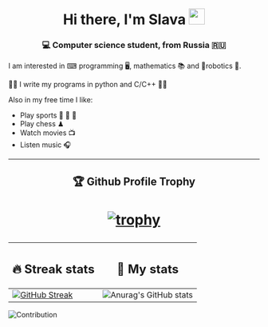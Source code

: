 <h1 align="center">Hi there, I'm Slava
<img src="https://github.com/blackcater/blackcater/raw/main/images/Hi.gif" height="32"/></h1>
<h3 align="center">💻 Computer science student, from Russia 🇷🇺</h3>

I am interested in ⌨ programming 🖥, mathematics 📚 and 🦿robotics 🦾.

👨‍💻 I write my programs in python and C/C++ 👨‍💻

Also in my free time I like:
- Play sports 🏀 🏓 🏒
- Play chess ♟
- Watch movies 📺
- Listen music 🎧
-----
<h2 align="center">🏆 Github Profile Trophy </h2>
<h1 align="center"> 
  
[![trophy](https://github-profile-trophy.vercel.app/?username=Tsygankov-Slava&theme=juicyfresh&margin-w=15)](https://github.com/Tsygankov-Slava/github-profile-trophy)
</h1>

| <h2>🔥 Streak stats </h2>  | <h2>🧮 My stats </h2> |
| ---------------------------|:----------------------:|
| [![GitHub Streak](https://github-readme-streak-stats.herokuapp.com/?user=Tsygankov-Slava&theme=dark)](https://git.io/streak-stats) | ![Anurag's GitHub stats](https://github-readme-stats.vercel.app/api?username=Tsygankov-Slava&show_icons=true&theme=dark)

![Contribution](https://activity-graph.herokuapp.com/graph?username=Tsygankov-Slava&theme=react-dark&hide_border=true&area=true)


<!--
**Tsygankov-Slava/Tsygankov-Slava** is a ✨ _special_ ✨ repository because its `README.md` (this file) appears on your GitHub profile.

Here are some ideas to get you started:

- 🔭 I’m currently working on ...
- 🌱 I’m currently learning ...
- 👯 I’m looking to collaborate on ...
- 🤔 I’m looking for help with ...
- 💬 Ask me about ...
- 📫 How to reach me: ...
- 😄 Pronouns: ...
- ⚡ Fun fact: ...
-->
